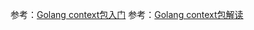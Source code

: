 参考：[Golang context包入门](https://studygolang.com/articles/9624)
参考：[Golang context包解读](https://www.cnblogs.com/DaBing0806/p/6878810.html)